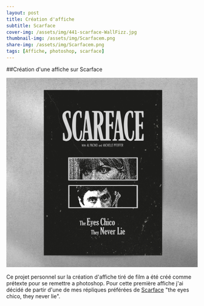 ```yaml
---
layout: post
title: Création d'affiche
subtitle: Scarface
cover-img: /assets/img/441-scarface-WallFizz.jpg
thumbnail-img: /assets/img/Scarfacem.png
share-img: /assets/img/Scarfacem.png
tags: [Affiche, photoshop, scarface]
---
```


##Création d'une affiche sur Scarface

![Affiche Scarface](https://github.com/Loeizart/Loeizart.github.io/blob/master/assets/img/Scarfacem.png)

Ce projet personnel sur la création d'affiche tiré de film a été créé comme prétexte pour se remettre a photoshop. Pour cette première affiche j'ai décidé de partir d'une de mes répliques préférées de [Scarface](https://www.allocine.fr/film/fichefilm_gen_cfilm=900.html) "the eyes chico, they never lie". 
